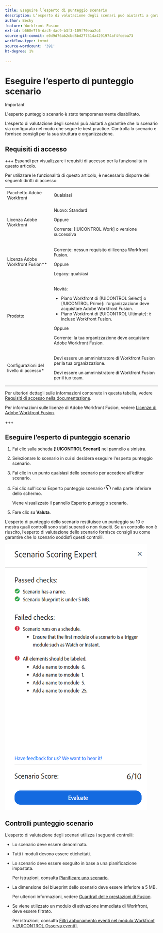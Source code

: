 ```yaml
---
title: Eseguire l’esperto di punteggio scenario
description: L’esperto di valutazione degli scenari può aiutarti a garantire che lo scenario sia configurato nel modo che segue le best practice. Controlla lo scenario e fornisce consigli per la sua struttura e organizzazione.
author: Becky
feature: Workfront Fusion
exl-id: b668e7f6-dac5-4ac9-b3f3-109f70eaa2c4
source-git-commit: e0d9d76ab2cbd8bd277514a4291974af4fceba73
workflow-type: tm+mt
source-wordcount: '391'
ht-degree: 1%

---
```


# Eseguire l’esperto di punteggio scenario

>[!IMPORTANT]
>
>L&#39;esperto punteggio scenario è stato temporaneamente disabilitato.

L’esperto di valutazione degli scenari può aiutarti a garantire che lo scenario sia configurato nel modo che segue le best practice. Controlla lo scenario e fornisce consigli per la sua struttura e organizzazione.

## Requisiti di accesso

+++ Espandi per visualizzare i requisiti di accesso per la funzionalità in questo articolo.

Per utilizzare le funzionalità di questo articolo, è necessario disporre dei seguenti diritti di accesso:

<table style="table-layout:auto">
 <col> 
 <col> 
 <tbody> 
  <tr> 
   <td role="rowheader">Pacchetto Adobe Workfront</td> 
   <td> <p>Qualsiasi</p> </td> 
  </tr> 
  <tr data-mc-conditions=""> 
   <td role="rowheader">Licenza Adobe Workfront</td> 
   <td> <p>Nuovo: Standard</p><p>Oppure</p><p>Corrente: [!UICONTROL Work] o versione successiva</p> </td> 
  </tr> 
  <tr> 
   <td role="rowheader">Licenza Adobe Workfront Fusion**</td> 
   <td>
   <p>Corrente: nessun requisito di licenza Workfront Fusion.</p>
   <p>Oppure</p>
   <p>Legacy: qualsiasi </p>
   </td> 
  </tr> 
  <tr> 
   <td role="rowheader">Prodotto</td> 
   <td>
   <p>Novità:</p> <ul><li>Piano Workfront di [!UICONTROL Select] o [!UICONTROL Prime]: l'organizzazione deve acquistare Adobe Workfront Fusion.</li><li>Piano Workfront di [!UICONTROL Ultimate]: è incluso Workfront Fusion.</li></ul>
   <p>Oppure</p>
   <p>Corrente: la tua organizzazione deve acquistare Adobe Workfront Fusion.</p>
   </td> 
  </tr>
  <tr data-mc-conditions=""> 
   <td role="rowheader">Configurazioni del livello di accesso*</td> 
   <td> 
     <p>Devi essere un amministratore di Workfront Fusion per la tua organizzazione.</p>
     <p>Devi essere un amministratore di Workfront Fusion per il tuo team.</p>
   </td> 
  </tr> 
   </td> 
  </tr> 
 </tbody> 
</table>

Per ulteriori dettagli sulle informazioni contenute in questa tabella, vedere [Requisiti di accesso nella documentazione](/help/workfront-fusion/references/licenses-and-roles/access-level-requirements-in-documentation.md).

Per informazioni sulle licenze di Adobe Workfront Fusion, vedere [Licenze di Adobe Workfront Fusion](/help/workfront-fusion/set-up-and-manage-workfront-fusion/licensing-operations-overview/license-automation-vs-integration.md).

+++

## Eseguire l’esperto di punteggio scenario

1. Fai clic sulla scheda **[!UICONTROL Scenari]** nel pannello a sinistra.
1. Selezionare lo scenario in cui si desidera eseguire l&#39;esperto punteggio scenario.
1. Fai clic in un punto qualsiasi dello scenario per accedere all’editor scenario.
1. Fai clic sull&#39;icona Esperto punteggio scenario ![Esperto punteggio scenario](assets/scoring-expert-icon.png) nella parte inferiore dello schermo.

   Viene visualizzato il pannello Esperto punteggio scenario.
1. Fare clic su **Valuta**.

L’esperto di punteggio dello scenario restituisce un punteggio su 10 e mostra quali controlli sono stati superati o non riusciti. Se un controllo non è riuscito, l’esperto di valutazione dello scenario fornisce consigli su come garantire che lo scenario soddisfi questi controlli.

![Punteggio scenario](assets/scenario-score.png)

## Controlli punteggio scenario

L’esperto di valutazione degli scenari utilizza i seguenti controlli:

* Lo scenario deve essere denominato.
* Tutti i moduli devono essere etichettati.
* Lo scenario deve essere eseguito in base a una pianificazione impostata.

  Per istruzioni, consulta [Pianificare uno scenario](/help/workfront-fusion/create-scenarios/config-scenarios-settings/schedule-a-scenario.md).
* La dimensione del blueprint dello scenario deve essere inferiore a 5 MB.

  Per ulteriori informazioni, vedere [Guardrail delle prestazioni di Fusion](/help/workfront-fusion/references/scenarios/fusion-performance-guardrails.md#scenarios).
* Se viene utilizzato un modulo di attivazione immediata di Workfront, deve essere filtrato.

  Per istruzioni, consulta [Filtri abbonamento eventi nel modulo Workfront > [!UICONTROL Osserva eventi]](/help/workfront-fusion/references/apps-and-modules/adobe-connectors/workfront-modules.md#event-subscription-filters-in-the-workfront--watch-events-modules).
